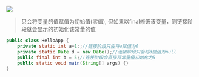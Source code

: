 ![](https://youpaiyun.zongqilive.cn/image/20200319111146.png)

> 只会将变量的值赋值为初始值(零值), 但如果以final修饰该变量，则链接阶段就会显示的初始化该常量的值

```java
public class HelloApp {
	private static int a=1:;//链接阶段只会将a赋值为0
	private static Date d = new Date();//连接阶段只会将d赋值为null
	public final int b = 5;//连接阶段会直接将常量值初始化为5
	public static void main(String[] args) {}
}
```

















































